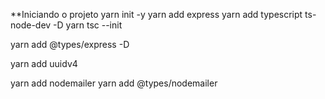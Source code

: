 **Iniciando o projeto
yarn init -y
yarn add express 
yarn add typescript ts-node-dev -D
yarn tsc --init

yarn add @types/express -D

yarn add uuidv4

yarn add nodemailer
yarn add @types/nodemailer